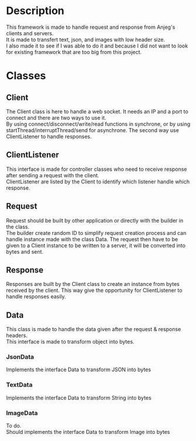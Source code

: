 # Description

This framework is made to handle request and response from Anjeg's clients and servers. \
It is made to transfert text, json, and images with low header size. \
I also made it to see if I was able to do it and because I did not want to look for existing framework that are too big from this project.

# Classes

## Client

The Client class is here to handle a web socket. It needs an IP and a port to connect and there are two ways to use it. \
By using connect/disconnect/write/read functions in synchrone, or by using startThread/interruptThread/send for asynchrone. The second way use ClientListener to handle responses.

## ClientListener

This interface is made for controller classes who need to receive response after sending a request with the client. \
ClientListener are listed by the Client to identify which listener handle which response.

## Request

Request should be built by other application or directly with the builder in the class. \
The builder create random ID to simplify request creation process and can handle instance made with the class Data.
The request then have to be given to a Client instance to be written to a server, it will be converted into bytes and sent.

## Response

Responses are built by the Client class to create an instance from bytes received by the client.
This way give the opportunity for ClientListener to handle responses easily.

## Data

This class is made to handle the data given after the request & response headers. \
This interface is made to transform object into bytes.

### JsonData

Implements the interface Data to transform JSON into bytes

### TextData

Implements the interface Data to transform String into bytes

### ImageData

To do. \
Should implements the interface Data to transform Image into bytes